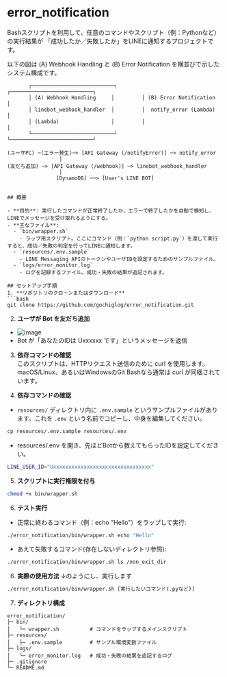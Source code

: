 # error_notification

Bashスクリプトを利用して、任意のコマンドやスクリプト（例：Pythonなど）の実行結果が
「成功したか／失敗したか」をLINEに通知するプロジェクトです。

以下の図は (A) Webhook Handling と (B) Error Notification を横並びで示したシステム構成です。

```plaintext
       ┌───────────────────────────┐         ┌───────────────────────────┐
       │ (A) Webhook Handling     │         │ (B) Error Notification    │
       │ linebot_webhook_handler  │         │  notify_error (Lambda)    │
       │ (Lambda)                 │         │                           │
       └───────────────────────────┘         └───────────────────────────┘

(ユーザPC) ─(エラー発生)─> [API Gateway (/notifyError)] ─> notify_error
                 │
(友だち追加) ─> [API Gateway (/webhook)] ─> linebot_webhook_handler
                 │
                [DynamoDB] ──> [User's LINE BOT]


## 概要

- **目的**: 実行したコマンドが正常終了したか、エラーで終了したかを自動で検知し、LINEでメッセージを受け取れるようにする。  
- **主なファイル**:  
  - `bin/wrapper.sh`  
    - ラップ用スクリプト。ここにコマンド（例：`python script.py`）を渡して実行すると、成功／失敗の判定を行ってLINEに通知します。  
  - `resources/.env.sample`  
    - LINE Messaging APIのトークンやユーザIDを設定するためのサンプルファイル。  
  - `logs/error_monitor.log`  
    - ログを記録するファイル。成功・失敗の結果が追記されます。

## セットアップ手順
1. **リポジトリのクローンまたはダウンロード**  
```bash
git clone https://github.com/gochiglog/error_notification.git
```
2. **ユーザが Bot を友だち追加**
 - ![image](https://github.com/user-attachments/assets/a0eb7f8c-d986-4749-b92d-ad0cc6303224)
 - Bot が「あなたのIDは Uxxxxxx です」というメッセージを返信

3. **依存コマンドの確認**    
このスクリプトは、HTTPリクエスト送信のために curl を使用します。
macOS/Linux、あるいはWindowsのGit Bashなら通常は curl が同梱されています。

4. **依存コマンドの確認**   
 - `resources/` ディレクトリ内に `.env.sample` というサンプルファイルがあります。これを `.env` という名前でコピーし、中身を編集してください。
```bash
cp resources/.env.sample resources/.env
```
 - resources/.env を開き、先ほどBotから教えてもらったIDを設定してください。
```bash
LINE_USER_ID="Uxxxxxxxxxxxxxxxxxxxxxxxxxxxxxxxx"
```

5. **スクリプトに実行権限を付与**  
```bash
chmod +x bin/wrapper.sh
```

6. **テスト実行**  
 - 正常に終わるコマンド（例：echo "Hello"）をラップして実行:
```bash
./error_notification/bin/wrapper.sh echo "Hello"
```
 - あえて失敗するコマンド(存在しないディレクトリ参照):
 ```bash
 ./error_notification/bin/wrapper.sh ls /non_exit_dir
 ```

6. **実際の使用方法** 
↓のようにし、実行します
```bash
./error_notification/bin/wrapper.sh [実行したいコマンド(.pyなど)]
```

7. **ディレクトリ構成** 
```pgsql
error_notification/
├─ bin/
│   └─ wrapper.sh          # コマンドをラップするメインスクリプト
├─ resources/
│   ├─ .env.sample         # サンプル環境変数ファイル
├─ logs/
│   └─ error_monitor.log   # 成功・失敗の結果を追記するログ
├─ .gitignore
└─ README.md
```

 

